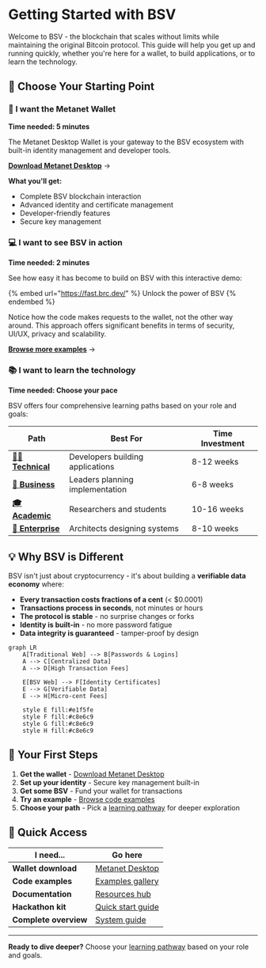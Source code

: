 # Getting Started with BSV

Welcome to BSV - the blockchain that scales without limits while maintaining the original Bitcoin protocol. This guide will help you get up and running quickly, whether you're here for a wallet, to build applications, or to learn the technology.

## 🎯 Choose Your Starting Point

### 🔐 I want the Metanet Wallet
**Time needed: 5 minutes**

The Metanet Desktop Wallet is your gateway to the BSV ecosystem with built-in identity management and developer tools.

[**Download Metanet Desktop**](metanet-desktop.md) →

**What you'll get:**
- Complete BSV blockchain interaction
- Advanced identity and certificate management
- Developer-friendly features
- Secure key management

### 💻 I want to see BSV in action
**Time needed: 2 minutes**

See how easy it has become to build on BSV with this interactive demo:

{% embed url="https://fast.brc.dev/" %}
Unlock the power of BSV
{% endembed %}

Notice how the code makes requests to the wallet, not the other way around. This approach offers significant benefits in terms of security, UI/UX, privacy and scalability.

[**Browse more examples**](examples.md) →

### 📚 I want to learn the technology
**Time needed: Choose your pace**

BSV offers four comprehensive learning paths based on your role and goals:

| Path | Best For | Time Investment |
|------|----------|-----------------|
| [**👨‍💻 Technical**](../02-pathways/technical/README.md) | Developers building applications | 8-12 weeks |
| [**💼 Business**](../02-pathways/business/README.md) | Leaders planning implementation | 6-8 weeks |
| [**🎓 Academic**](../02-pathways/academic/README.md) | Researchers and students | 10-16 weeks |
| [**🏢 Enterprise**](../02-pathways/enterprise/README.md) | Architects designing systems | 8-10 weeks |

## 💡 Why BSV is Different

BSV isn't just about cryptocurrency - it's about building a **verifiable data economy** where:

- **Every transaction costs fractions of a cent** (< $0.0001)
- **Transactions process in seconds**, not minutes or hours
- **The protocol is stable** - no surprise changes or forks
- **Identity is built-in** - no more password fatigue
- **Data integrity is guaranteed** - tamper-proof by design

```mermaid
graph LR
    A[Traditional Web] --> B[Passwords & Logins]
    A --> C[Centralized Data]
    A --> D[High Transaction Fees]
    
    E[BSV Web] --> F[Identity Certificates]
    E --> G[Verifiable Data]
    E --> H[Micro-cent Fees]
    
    style E fill:#e1f5fe
    style F fill:#c8e6c9
    style G fill:#c8e6c9
    style H fill:#c8e6c9
```

## 🧭 Your First Steps

1. **Get the wallet** - [Download Metanet Desktop](metanet-desktop.md)
2. **Set up your identity** - Secure key management built-in
3. **Get some BSV** - Fund your wallet for transactions
4. **Try an example** - [Browse code examples](examples.md)
5. **Choose your path** - Pick a [learning pathway](../02-pathways/) for deeper exploration

## 🚀 Quick Access

| I need... | Go here |
|-----------|---------|
| **Wallet download** | [Metanet Desktop](metanet-desktop.md) |
| **Code examples** | [Examples gallery](examples.md) |
| **Documentation** | [Resources hub](../03-resources/README.md) |
| **Hackathon kit** | [Quick start guide](../05-hackathon-essentials/quick-start-guide.md) |
| **Complete overview** | [System guide](../00-system-overview/README.md) |

---

**Ready to dive deeper?** Choose your [learning pathway](../02-pathways/) based on your role and goals.
